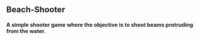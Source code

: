 ## Beach-Shooter

#### A simple shooter game where the objective is to shoot beams protruding from the water.